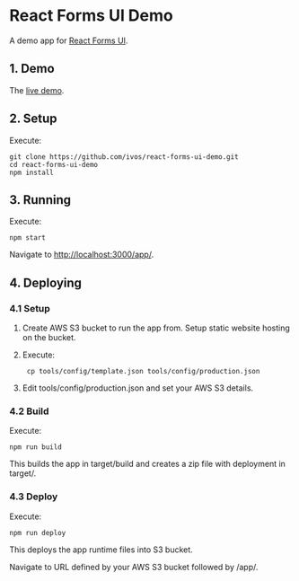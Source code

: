 # React Forms UI Demo

A demo app for [React Forms UI](https://github.com/ivos/react-forms-ui).

## 1. Demo

The [live demo](http://react-forms-ui.s3-website-us-east-1.amazonaws.com/app).

## 2. Setup

Execute:

	git clone https://github.com/ivos/react-forms-ui-demo.git
	cd react-forms-ui-demo
	npm install

## 3. Running

Execute:

	npm start

Navigate to [http://localhost:3000/app/](http://localhost:3000/app/).

## 4. Deploying

### 4.1 Setup

1. Create AWS S3 bucket to run the app from. Setup static website hosting on the bucket.

2. Execute:

		cp tools/config/template.json tools/config/production.json

3. Edit tools/config/production.json and set your AWS S3 details.


### 4.2 Build

Execute:

	npm run build

This builds the app in target/build and creates a zip file with deployment in target/.

### 4.3 Deploy

Execute:

	npm run deploy

This deploys the app runtime files into S3 bucket.

Navigate to URL defined by your AWS S3 bucket followed by /app/.
